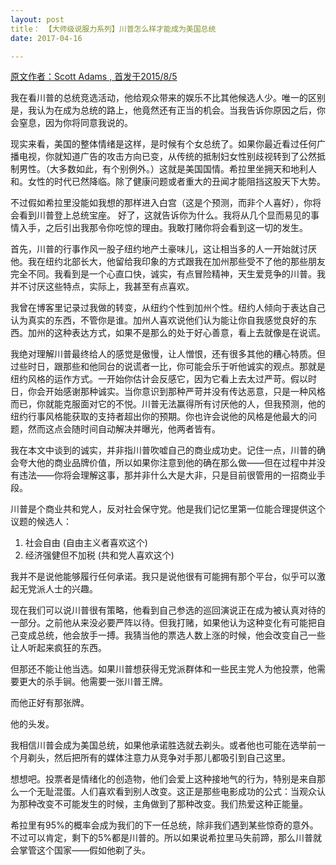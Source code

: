 ```yaml
---
layout: post
title： 【大师级说服力系列】川普怎么样才能成为美国总统
date: 2017-04-16

---
```


[原文作者：Scott Adams , 首发于2015/8/5][1]

我在看川普的总统竞选活动，他给观众带来的娱乐不比其他候选人少。唯一的区别是，我认为在成为总统的路上，他竟然还有正当的机会。当我告诉你原因之后，你会窒息，因为你将同意我说的。

现实来看，美国的整体情绪是这样，是时候有个女总统了。如果你最近看过任何广播电视，你就知道广告的攻击方向已变，从传统的抵制妇女性别歧视转到了公然抵制男性。（大多数如此，有个别例外。）这就是美国国情。希拉里坐拥天和地利人和。女性的时代已然降临。除了健康问题或者重大的丑闻才能阻挡这股天下大势。

不过假如希拉里没能如我想的那样进入白宫（这是个预测，而非个人喜好），你将会看到川普登上总统宝座。
好了，这就告诉你为什么。我将从几个显而易见的事情入手，之后引出我那令你吃惊的理由。我敢打赌你将会看到这一切的发生。 

首先，川普的行事作风一股子纽约地产土豪味儿，这让相当多的人一开始就讨厌他。我在纽约北部长大，他留给我印象的方式跟我在加州那些受不了他的那些朋友完全不同。我看到是一个心直口快，诚实，有点冒险精神，天生爱竞争的川普。我并不讨厌这些特点，实际上，我甚至有点喜欢。

我曾在博客里记录过我做的转变，从纽约个性到加州个性。纽约人倾向于表达自己认为真实的东西，不管你是谁。加州人喜欢说他们认为能让你自我感觉良好的东西。加州的这种表达方式，如果不是那么的处于好心善意，看上去就像是在说谎。

我绝对理解川普最终给人的感觉是傲慢，让人憎恨，还有很多其他的糟心特质。但过些时日，跟那些和他同台的说谎者一比，你可能会乐于听他诚实的观点。那就是纽约风格的运作方式。一开始你估计会反感它，因为它看上去太过严苛。假以时日，你会开始感谢那种诚实。当你意识到那种严苛并没有传达恶意，只是一种风格而已，你就能克服面对它的不悦。川普无法赢得所有讨厌他的人，但我预测，他的纽约行事风格能获取的支持者超出你的预期。你也许会说他的风格是他最大的问题，然而这点会随时间自动解决并曝光，他两者皆有。

我在本文中谈到的诚实，并非指川普吹嘘自己的商业成功史。记住一点，川普的确会夸大他的商业品牌价值，所以如果你注意到他的确在那么做——但在过程中并没有违法——你将会理解这事，那并非什么大是大非，只是目前很管用的一招商业手段。

川普是个商业共和党人，反对社会保守党。他是我们记忆里第一位能合理提供这个议题的候选人： 

 1. 社会自由 (自由主义者喜欢这个)
 2. 经济强健但不加税 (共和党人喜欢这个)

我并不是说他能够履行任何承诺。我只是说他很有可能拥有那个平台，似乎可以激起无党派人士的兴趣。

现在我们可以说川普很有策略，他看到自己参选的巡回演说正在成为被认真对待的一部分。之前他从来没必要严阵以待。但我打赌，如果他认为这种变化有可能把自己变成总统，他会放手一搏。我猜当他的票选人数上涨的时候，他会改变自己一些让人听起来疯狂的东西。

但那还不能让他当选。如果川普想获得无党派群体和一些民主党人为他投票，他需要更大的杀手锏。他需要一张川普王牌。

而他正好有那张牌。

他的头发。

我相信川普会成为美国总统，如果他承诺胜选就去剃头。或者他也可能在选举前一个月剃头，然后把所有的媒体注意力从竞争对手那儿都吸引到自己这里。

想想吧。投票者是情绪化的创造物，他们会爱上这种接地气的行为，特别是来自那么一个无耻混蛋。人们喜欢看到别人改变。这正是那些电影成功的公式：当观众认为那种改变不可能发生的时候，主角做到了那种改变。我们热爱这种正能量。

希拉里有95%的概率会成为我们的下一任总统，除非我们遇到某些惊奇的意外。不过可以肯定，剩下的5%都是川普的。所以如果说希拉里马失前蹄，那么川普就会掌管这个国家——假如他剃了头。



  [1]: http://blog.dilbert.com/post/125930283831/how-trump-becomes-president
